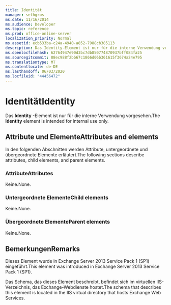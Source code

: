 ```yaml
---
title: Identität
manager: sethgros
ms.date: 11/16/2014
ms.audience: Developer
ms.topic: reference
ms.prod: office-online-server
localization_priority: Normal
ms.assetid: ecb533ba-c24a-4940-a852-7988cb385113
description: Das Identity-Element ist nur für die interne Verwendung vorgesehen.
ms.openlocfilehash: 62764947e90d3bc7db850774870937bff084fa25
ms.sourcegitcommit: 88ec988f2bb67c1866d06b361615f3674a24e795
ms.translationtype: MT
ms.contentlocale: de-DE
ms.lasthandoff: 06/03/2020
ms.locfileid: "44456472"
---
```

# <a name="identity"></a><span data-ttu-id="de131-103">Identität</span><span class="sxs-lookup"><span data-stu-id="de131-103">Identity</span></span>

<span data-ttu-id="de131-104">Das **Identity** -Element ist nur für die interne Verwendung vorgesehen.</span><span class="sxs-lookup"><span data-stu-id="de131-104">The **Identity** element is intended for internal use only.</span></span> 

## <a name="attributes-and-elements"></a><span data-ttu-id="de131-105">Attribute und Elemente</span><span class="sxs-lookup"><span data-stu-id="de131-105">Attributes and elements</span></span>

<span data-ttu-id="de131-106">In den folgenden Abschnitten werden Attribute, untergeordnete und übergeordnete Elemente erläutert.</span><span class="sxs-lookup"><span data-stu-id="de131-106">The following sections describe attributes, child elements, and parent elements.</span></span>
  
### <a name="attributes"></a><span data-ttu-id="de131-107">Attribute</span><span class="sxs-lookup"><span data-stu-id="de131-107">Attributes</span></span>

<span data-ttu-id="de131-108">Keine.</span><span class="sxs-lookup"><span data-stu-id="de131-108">None.</span></span>
  
### <a name="child-elements"></a><span data-ttu-id="de131-109">Untergeordnete Elemente</span><span class="sxs-lookup"><span data-stu-id="de131-109">Child elements</span></span>

<span data-ttu-id="de131-110">Keine.</span><span class="sxs-lookup"><span data-stu-id="de131-110">None.</span></span>
  
### <a name="parent-elements"></a><span data-ttu-id="de131-111">Übergeordnete Elemente</span><span class="sxs-lookup"><span data-stu-id="de131-111">Parent elements</span></span>

<span data-ttu-id="de131-112">Keine.</span><span class="sxs-lookup"><span data-stu-id="de131-112">None.</span></span>
  
## <a name="remarks"></a><span data-ttu-id="de131-113">Bemerkungen</span><span class="sxs-lookup"><span data-stu-id="de131-113">Remarks</span></span>

<span data-ttu-id="de131-114">Dieses Element wurde in Exchange Server 2013 Service Pack 1 (SP1) eingeführt.</span><span class="sxs-lookup"><span data-stu-id="de131-114">This element was introduced in Exchange Server 2013 Service Pack 1 (SP1).</span></span>
  
<span data-ttu-id="de131-115">Das Schema, das dieses Element beschreibt, befindet sich im virtuellen IIS-Verzeichnis, das Exchange-Webdienste hostet.</span><span class="sxs-lookup"><span data-stu-id="de131-115">The schema that describes this element is located in the IIS virtual directory that hosts Exchange Web Services.</span></span>
  

